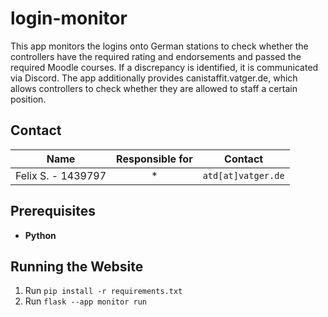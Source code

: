 ﻿# login-monitor

This app monitors the logins onto German stations to check whether the controllers have the required rating and endorsements and passed the required Moodle courses.
If a discrepancy is identified, it is communicated via Discord.
The app additionally provides canistaffit.vatger.de, which allows controllers to check whether they are allowed to staff a certain position.

## Contact

|         Name         | Responsible for |      Contact       |
| :------------------: | :-------------: | :----------------: |
| Felix S. - 1439797   |       *         | `atd[at]vatger.de` |

## Prerequisites
- **Python**

## Running the Website

1. Run `pip install -r requirements.txt`
2. Run `flask --app monitor run`
